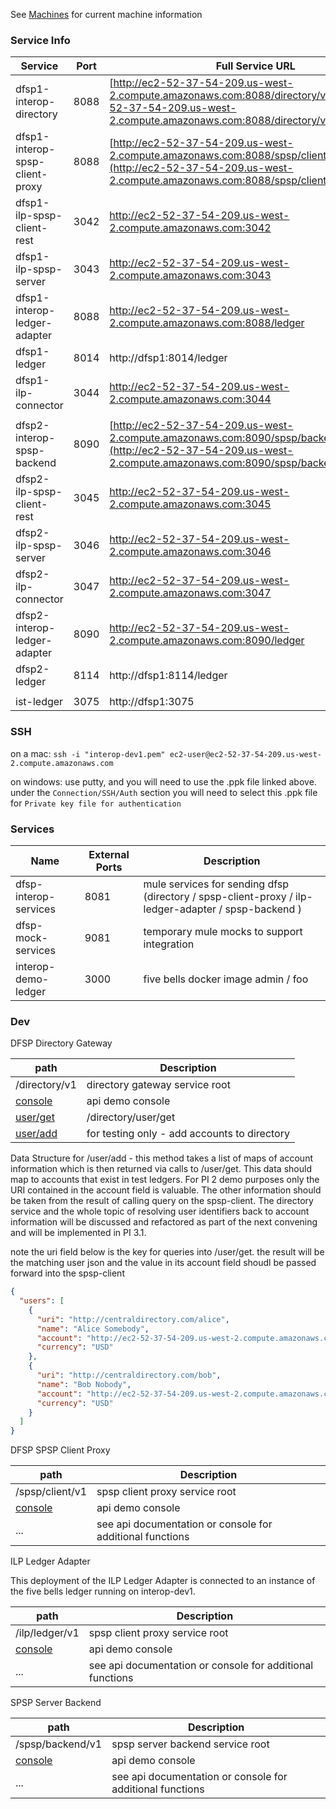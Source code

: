 See [Machines](/AWS/Infrastructure/machines.md) for current machine information

### Service Info

| Service | Port | Full Service URL |
| ------- | ---- | ----------- |
| dfsp1-interop-directory | 8088 |  [http://ec2-52-37-54-209.us-west-2.compute.amazonaws.com:8088/directory/v1](http://ec2-52-37-54-209.us-west-2.compute.amazonaws.com:8088/directory/v1/console) |
| dfsp1-interop-spsp-client-proxy | 8088 |  [http://ec2-52-37-54-209.us-west-2.compute.amazonaws.com:8088/spsp/client/v1](http://ec2-52-37-54-209.us-west-2.compute.amazonaws.com:8088/spsp/client/v1/console) |
| dfsp1-ilp-spsp-client-rest | 3042 | http://ec2-52-37-54-209.us-west-2.compute.amazonaws.com:3042 |
| dfsp1-ilp-spsp-server | 3043 | http://ec2-52-37-54-209.us-west-2.compute.amazonaws.com:3043 |
| dfsp1-interop-ledger-adapter | 8088 |  http://ec2-52-37-54-209.us-west-2.compute.amazonaws.com:8088/ledger |
| dfsp1-ledger | 8014 | http://dfsp1:8014/ledger |
| dfsp1-ilp-connector | 3044 | http://ec2-52-37-54-209.us-west-2.compute.amazonaws.com:3044 |
|     |     |     |
| dfsp2-interop-spsp-backend | 8090 |  [http://ec2-52-37-54-209.us-west-2.compute.amazonaws.com:8090/spsp/backend/v1](http://ec2-52-37-54-209.us-west-2.compute.amazonaws.com:8090/spsp/backend/v1/console) |
| dfsp2-ilp-spsp-client-rest | 3045 | http://ec2-52-37-54-209.us-west-2.compute.amazonaws.com:3045 |
| dfsp2-ilp-spsp-server | 3046 | http://ec2-52-37-54-209.us-west-2.compute.amazonaws.com:3046 |
| dfsp2-ilp-connector | 3047 | http://ec2-52-37-54-209.us-west-2.compute.amazonaws.com:3047 |
| dfsp2-interop-ledger-adapter | 8090 |  http://ec2-52-37-54-209.us-west-2.compute.amazonaws.com:8090/ledger |
| dfsp2-ledger | 8114 | http://dfsp1:8114/ledger |
|     |     |     |
| ist-ledger | 3075 | http://dfsp1:3075 |

### SSH

on a mac:  `ssh -i "interop-dev1.pem" ec2-user@ec2-52-37-54-209.us-west-2.compute.amazonaws.com`

on windows:  use putty, and you will need to use the .ppk file linked above.  under the `Connection/SSH/Auth` section you will need to select this .ppk file for `Private key file for authentication`

### Services

| Name | External Ports | Description |
| ---- | -------------- | ----------- |
| dfsp-interop-services | 8081 | mule services for sending dfsp (directory / spsp-client-proxy / ilp-ledger-adapter / spsp-backend ) |
| dfsp-mock-services | 9081 | temporary mule mocks to support integration |
| interop-demo-ledger | 3000 | five bells docker image admin / foo |

### Dev

DFSP Directory Gateway

| path | Description |
| ---- | ----------- |
| /directory/v1 | directory gateway service root
| [console](http://ec2-52-37-54-209.us-west-2.compute.amazonaws.com:8088/directory/v1/console/) | api demo console |
| [user/get](http://ec2-52-37-54-209.us-west-2.compute.amazonaws.com:8088/directory/v1/user/get) | /directory/user/get |
| [user/add](http://ec2-52-37-54-209.us-west-2.compute.amazonaws.com:8088/directory/v1/user/add) | for testing only - add accounts to directory |

Data Structure for /user/add - this method takes a list of maps of account information which is then returned via calls to /user/get.  This data should map to accounts that exist in test ledgers.  For PI 2 demo purposes only the URI contained in the account field is valuable.  The other information should be taken from the result of calling query on the spsp-client.  The directory service and the whole topic of resolving user identifiers back to account information  will be discussed and refactored as part of the next convening and will be implemented in PI 3.1.

note the uri field below is the key for queries into /user/get.  the result will be the matching user json and the value in its account field shoudl be passed forward into the spsp-client

```json
{
  "users": [
    {
      "uri": "http://centraldirectory.com/alice",
      "name": "Alice Somebody",
      "account": "http://ec2-52-37-54-209.us-west-2.compute.amazonaws.com:3000/alice",
      "currency": "USD"
    },
    {
      "uri": "http://centraldirectory.com/bob",
      "name": "Bob Nobody",
      "account": "http://ec2-52-37-54-209.us-west-2.compute.amazonaws.com:3000/bob",
      "currency": "USD"
    }
  ]
}
```

DFSP SPSP Client Proxy

| path | Description |
| ---- | ----------- |
| /spsp/client/v1 | spsp client proxy service root |
| [console](http://ec2-52-37-54-209.us-west-2.compute.amazonaws.com:8088/spsp/client/v1/console/) | api demo console |
| ... | see api documentation or console for additional functions |

ILP Ledger Adapter

This deployment of the ILP Ledger Adapter is connected to an instance of the five bells ledger running on interop-dev1.

| path | Description |
| ---- | ----------- |
| /ilp/ledger/v1 | spsp client proxy service root |
| [console](http://ec2-52-37-54-209.us-west-2.compute.amazonaws.com:8088/ledger/console/) | api demo console |
| ... | see api documentation or console for additional functions |

SPSP Server Backend

| path | Description |
| ---- | ----------- |
| /spsp/backend/v1 | spsp server backend service root |
| [console](http://ec2-52-37-54-209.us-west-2.compute.amazonaws.com:8090/spsp/backend/v1/console/) | api demo console |
| ... | see api documentation or console for additional functions |
